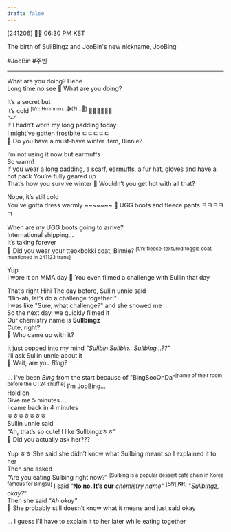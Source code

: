 ```yaml
---
draft: false
---
```



[241206] 🐣💭 06:30 PM KST

The birth of SullBingz and JooBin's new nickname, JooBing

#JooBin #주빈


___
What are you doing?
Hehe  
Long time no see 
🫧 What are you doing?

It’s a secret but  
it’s cold <sup>[t/n: Hmmmm...🎬(?)...🤔]</sup>
🥶🥶🥶🥶🥶🥶  
^~^  
If I hadn’t worn my long padding today  
I might’ve gotten frostbite ㄷㄷㄷㄷㄷ  
🫧 Do you have a must-have winter item, Binnie?

I’m not using it now but earmuffs  
So warm!  
If you wear a long padding, a scarf, earmuffs, a fur hat, gloves and have a hot pack
You’re fully geared up  
That’s how you survive winter
🫧 Wouldn’t you get hot with all that?

Nope, it’s still cold  
You’ve gotta dress warmly ~~~~~~~
🫧 UGG boots and fleece pants ㅋㅋㅋㅋㅋ

When are my UGG boots going to arrive?  
International shipping...  
It’s taking forever  
🫧 Did you wear your tteokbokki coat, Binnie? <sup>[t/n: fleece-textured toggle coat, mentioned in 241123 trans]</sup>

Yup  
I wore it on MMA day
🫧 You even filmed a challenge with Sullin that day

That’s right
Hihi
The day before, Sullin unnie said  
"Bin-ah, let’s do a challenge together!"  
I was like "Sure, what challenge?" and she showed me  
So the next day, we quickly filmed it  
Our chemistry name is **Sullbingz**  
Cute, right?  
🫧 Who came up with it?

It just popped into my mind 
*"Sullbin Sullbin.. Sullbing…??"*  
I’ll ask Sullin unnie about it  
🫧 Wait, are you *Bing*?

… I've been *Bing* from the start because of "BingSooOnDa"<sup>[name of their room before the OT24 shuffle]</sup>
I’m JooBing...  
Hold on  
Give me 5 minutes
...  
I came back in 4 minutes  
ㅎㅎㅎㅎㅎㅎㅎ  
Sullin unnie said  
“Ah, that’s so cute! I like Sullbingzㅎㅎ”  
🫧 Did you actually ask her???

Yup ㅎㅎ
She said she didn’t know what Sullbing meant so I explained it to her  
Then she asked  
“Are you eating Sulbing right now?”  <sup>[Sulbing is a popular dessert café chain in Korea famous for Bingsu]</sup>
I said “**No no. It’s our** *chemistry name*" <sup>[*EN*]</sup><sup>[**KR**]</sup>
"*Sullbingz, okay?*”  
Then she said “*Ah okay*”  
🫧 She probably still doesn’t know what it means and just said okay

… I guess I’ll have to explain it to her later while eating together